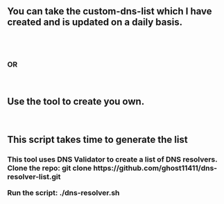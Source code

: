 <h2>You can take the custom-dns-list which I have created and is updated on a daily basis.</h2><br>
<br>
<h3>OR</h3>
<br>
<h2>Use the tool to create you own.</h2><br>
<h2> This script takes time to generate the list</h2>
<h3>This tool uses DNS Validator to create a list of DNS resolvers.<br>
Clone the repo:
  git clone https://github.com/ghost11411/dns-resolver-list.git<br>

Run the script:
  ./dns-resolver.sh
